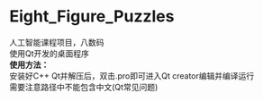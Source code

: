 # Eight_Figure_Puzzles
人工智能课程项目，八数码  
使用Qt开发的桌面程序  
**使用方法：**  
安装好C++ Qt并解压后，双击.pro即可进入Qt creator编辑并编译运行  
需要注意路径中不能包含中文(Qt常见问题)
